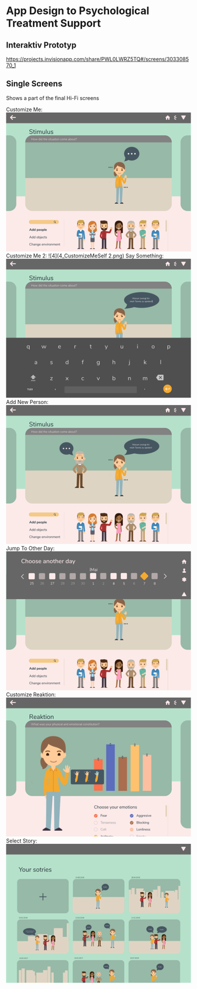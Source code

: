 # App Design to Psychological Treatment Support

## Interaktiv Prototyp
https://projects.invisionapp.com/share/PWL0LWRZ5TQ#/screens/303308570_1

## Single Screens
Shows a part of the final Hi-Fi screens

Customize Me:
![3](3_CustomizeMeSelf.png)
Customize Me 2:
![4](4_CustomizeMeSelf 2.png)
Say Something:
![5](7_SaySomething.png)
Add New Person:
![6](8_AddNewPerson.png)
Jump To Other Day:
![7](9_JumpToOtherDate.png)
Customize Reaktion:
![8](10_CustomizeReaktion.png)
Select Story:
![1](1_Select_Project.png)
